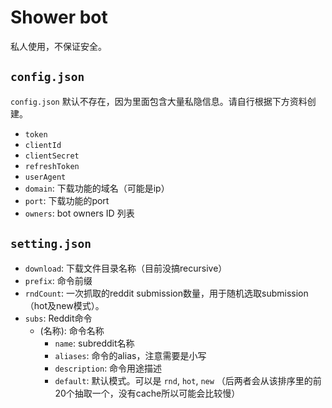 # Shower bot

私人使用，不保证安全。

## `config.json`
`config.json` 默认不存在，因为里面包含大量私隐信息。请自行根据下方资料创建。

* `token`
* `clientId`
* `clientSecret`
* `refreshToken`
* `userAgent`
* `domain`: 下载功能的域名（可能是ip）
* `port`: 下载功能的port
* `owners`: bot owners ID 列表

## `setting.json`
* `download`: 下载文件目录名称（目前没搞recursive）
* `prefix`: 命令前缀
* `rndCount`: 一次抓取的reddit submission数量，用于随机选取submission（hot及new模式）。
* `subs`: Reddit命令
    * (名称): 命令名称
        * `name`: subreddit名称
        * `aliases`: 命令的alias，注意需要是小写
        * `description`: 命令用途描述
        * `default`: 默认模式。可以是 `rnd`, `hot`, `new` （后两者会从该排序里的前20个抽取一个，没有cache所以可能会比较慢）